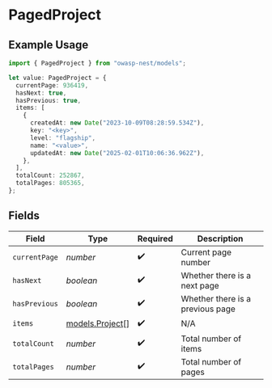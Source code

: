 # PagedProject

## Example Usage

```typescript
import { PagedProject } from "owasp-nest/models";

let value: PagedProject = {
  currentPage: 936419,
  hasNext: true,
  hasPrevious: true,
  items: [
    {
      createdAt: new Date("2023-10-09T08:28:59.534Z"),
      key: "<key>",
      level: "flagship",
      name: "<value>",
      updatedAt: new Date("2025-02-01T10:06:36.962Z"),
    },
  ],
  totalCount: 252867,
  totalPages: 805365,
};
```

## Fields

| Field                                    | Type                                     | Required                                 | Description                              |
| ---------------------------------------- | ---------------------------------------- | ---------------------------------------- | ---------------------------------------- |
| `currentPage`                            | *number*                                 | :heavy_check_mark:                       | Current page number                      |
| `hasNext`                                | *boolean*                                | :heavy_check_mark:                       | Whether there is a next page             |
| `hasPrevious`                            | *boolean*                                | :heavy_check_mark:                       | Whether there is a previous page         |
| `items`                                  | [models.Project](../models/project.md)[] | :heavy_check_mark:                       | N/A                                      |
| `totalCount`                             | *number*                                 | :heavy_check_mark:                       | Total number of items                    |
| `totalPages`                             | *number*                                 | :heavy_check_mark:                       | Total number of pages                    |